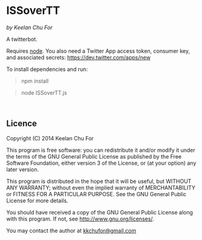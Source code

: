 ISSoverTT
===============
_by Keelan Chu For_

A twitterbot.

Requires [node](http://nodejs.org/). You also need a Twitter App access token, consumer key, and associated secrets: https://dev.twitter.com/apps/new

To install dependencies and run:

> npm install

> node ISSoverTT.js
    
<br />    
    
## Licence

Copyright (C) 2014 Keelan Chu For

This program is free software: you can redistribute it and/or modify
it under the terms of the GNU General Public License as published by
the Free Software Foundation, either version 3 of the License, or
(at your option) any later version.

This program is distributed in the hope that it will be useful,
but WITHOUT ANY WARRANTY; without even the implied warranty of
MERCHANTABILITY or FITNESS FOR A PARTICULAR PURPOSE.  See the
GNU General Public License for more details.

You should have received a copy of the GNU General Public License
along with this program.  If not, see <http://www.gnu.org/licenses/>.

You may contact the author at kkchufor@gmail.com
